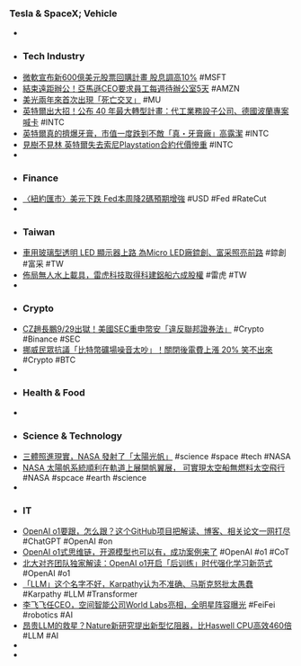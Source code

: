 ### Tesla & SpaceX; Vehicle
-
- ### Tech Industry
- [微軟宣布新600億美元股票回購計畫 股息調高10%](https://news.cnyes.com/news/id/5718658) #MSFT
- [結束遠距辦公！亞馬遜CEO要求員工每週待辦公室5天](https://news.cnyes.com/news/id/5718641) #AMZN
- [美光兩年來首次出現「死亡交叉」](https://news.cnyes.com/news/id/5718653) #MU
- [英特爾出大招！公布 40 年最大轉型計畫：代工業務設子公司、德國波蘭專案喊卡](https://technews.tw/2024/09/17/intel-ceo-pat-gelsinger-message/) #INTC
- [英特爾真的擠爆牙膏，市值一度跌到不敵「真・牙膏廠」高露潔](https://www.techbang.com/posts/118314-intels-market-value-fell-to-the-point-where-it-was-beaten-by) #INTC
- [見樹不見林 英特爾失去索尼Playstation合約代價慘重](https://news.cnyes.com/news/id/5718518) #INTC
-
- ### Finance
- [〈紐約匯市〉美元下跌 Fed本周降2碼預期增強](https://news.cnyes.com/news/id/5718648) #USD #Fed #RateCut
-
- ### Taiwan
- [車用玻璃型透明 LED 顯示器上路 為Micro LED廠錼創、富采照亮前路](https://news.cnyes.com/news/id/5718541) #錼創 #富采 #TW
- [佈局無人水上載具，雷虎科技取得科建鋁船六成股權](https://finance.technews.tw/2024/09/17/thunder-tiger-acquired-60-stock-of-morningstar-boats/) #雷虎 #TW
-
- ### Crypto
- [CZ趙長鵬9/29出獄！美國SEC重申幣安「違反聯邦證券法」](https://www.blocktempo.com/cz-will-be-released-from-prison-on-september-29/) #Crypto #Binance #SEC
- [挪威民眾抗議「比特幣礦場噪音太吵」！關閉後電費上漲 20% 笑不出來](https://blockcast.it/2024/09/16/norwegian-residents-cheer-shutdown-of-noisy-bitcoin-mine-electricity-costs-soar-20/) #Crypto #BTC
-
- ### Health & Food
-
- ### Science & Technology
- [三體照進現實，NASA 發射了「太陽光帆」](https://technews.tw/2024/09/17/advanced-composite-solar-sail-system/) #science #space #tech #NASA
- [NASA 太陽帆系統順利在軌道上展開帆翼展， 可實現太空船無燃料太空飛行](https://www.techbang.com/posts/117971-nasa-has-successfully-deployed-solar-sail-which-enables) #NASA #spcace #earth #science
-
- ### IT
- [OpenAI o1要跟，怎么跟？这个GitHub项目把解读、博客、相关论文一网打尽](https://www.jiqizhixin.com/articles/2024-09-17) #ChatGPT #OpenAI #on
- [OpenAI o1式思维链，开源模型也可以有，成功案例来了](https://www.jiqizhixin.com/articles/2024-09-17-2) #OpenAI #o1 #CoT
- [北大对齐团队独家解读：OpenAI o1开启「后训练」时代强化学习新范式](https://www.jiqizhixin.com/articles/2024-09-15) #OpenAI #o1
- [「LLM」这个名字不好，Karpathy认为不准确、马斯克怒批太愚蠢](https://www.jiqizhixin.com/articles/2024-09-15-3) #Karpathy #LLM #Transformer
- [李飞飞任CEO，空间智能公司World Labs亮相，全明星阵容曝光](https://www.jiqizhixin.com/articles/2024-09-14-2) #FeiFei #robotics #AI
- [昂贵LLM的救星？Nature新研究提出新型忆阻器，比Haswell CPU高效460倍](https://www.jiqizhixin.com/articles/2024-09-17-3) #LLM #AI
-
-
